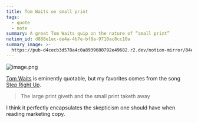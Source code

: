 ```yaml
---
title: Tom Waits on small print
tags:
  - quote
  - note
summary: A great Tom Waits quip on the nature of “small print”
notion_id: d888e1ec-de4a-4b7e-bf8a-9710ac8cc10a
summary_image: >-
  https://pub-d4cecb3d578a4c0a8939680792e49682.r2.dev/notion-mirror/84ebb48c-616a-4f51-ae9a-991a4e0a7e9b/5003409d-3f78-4120-89dc-9424099842f1/image.png
---
```

![image.png](https://pub-d4cecb3d578a4c0a8939680792e49682.r2.dev/notion-mirror/84ebb48c-616a-4f51-ae9a-991a4e0a7e9b/5003409d-3f78-4120-89dc-9424099842f1/image.png)

[Tom Waits](https://en.wikipedia.org/wiki/Tom_Waits) is eminently quotable, but  my favorites comes from the song [Step Right Up](http://www.tomwaits.com/songs/song/322/Step_Right_Up/).

> The large print giveth and the small print taketh away

I think it perfectly encapsulates the skepticism one should have when reading marketing copy.
